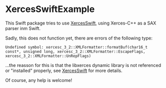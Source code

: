 # XercesSwiftExample

This Swift package tries to use [XercesSwift](https://github.com/stefanspringer1/XercesSwift), using Xerces-C++ as a SAX parser inm Swift.

Sadly, this does not function yet, there are errors of the following type:

```text
Undefined symbol: xercesc_3_2::XMLFormatter::formatBuf(char16_t const*, unsigned long, xercesc_3_2::XMLFormatter::EscapeFlags, xercesc_3_2::XMLFormatter::UnRepFlags)
```

...the reasson for this is that the libxerces dynamic library is not referenced or "installed" properly, see [XercesSwift](https://github.com/stefanspringer1/XercesSwift) for more details.

Of course, any help is welcome!
